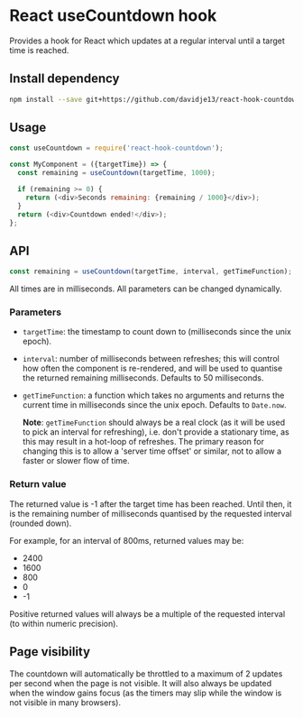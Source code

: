 # React useCountdown hook

Provides a hook for React which updates at a regular interval until a
target time is reached.

## Install dependency

```bash
npm install --save git+https://github.com/davidje13/react-hook-countdown.git#semver:^1.0.0
```

## Usage

```javascript
const useCountdown = require('react-hook-countdown');

const MyComponent = ({targetTime}) => {
  const remaining = useCountdown(targetTime, 1000);

  if (remaining >= 0) {
    return (<div>Seconds remaining: {remaining / 1000}</div>);
  }
  return (<div>Countdown ended!</div>);
};
```

## API

```javascript
const remaining = useCountdown(targetTime, interval, getTimeFunction);
```

All times are in milliseconds. All parameters can be changed
dynamically.

### Parameters

- `targetTime`: the timestamp to count down to (milliseconds since the
  unix epoch).
- `interval`: number of milliseconds between refreshes; this will
  control how often the component is re-rendered, and will be used to
  quantise the returned remaining milliseconds. Defaults to 50
  milliseconds.
- `getTimeFunction`: a function which takes no arguments and returns
  the current time in milliseconds since the unix epoch. Defaults to
  `Date.now`.

  **Note**: `getTimeFunction` should always be a real clock (as it will
  be used to pick an interval for refreshing), i.e. don't provide a
  stationary time, as this may result in a hot-loop of refreshes.
  The primary reason for changing this is to allow a 'server time
  offset' or similar, not to allow a faster or slower flow of time.

### Return value

The returned value is -1 after the target time has been reached. Until
then, it is the remaining number of milliseconds quantised by the
requested interval (rounded down).

For example, for an interval of 800ms, returned values may be:

- 2400
- 1600
- 800
- 0
- -1

Positive returned values will always be a multiple of the requested
interval (to within numeric precision).

## Page visibility

The countdown will automatically be throttled to a maximum of 2 updates
per second when the page is not visible. It will also always be updated
when the window gains focus (as the timers may slip while the window is
not visible in many browsers).
